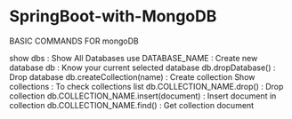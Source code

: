 # SpringBoot-with-MongoDB

BASIC COMMANDS FOR mongoDB

show dbs : Show All Databases
use DATABASE_NAME : Create new database
db : Know your current selected database
db.dropDatabase() : Drop database
db.createCollection(name) : Create collection
Show collections : To check collections list
db.COLLECTION_NAME.drop() : Drop collection
db.COLLECTION_NAME.insert(document) : Insert document in collection
db.COLLECTION_NAME.find() : Get collection document
